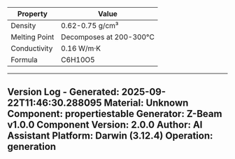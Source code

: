 | Property | Value |
|----------|-------|
| Density | 0.62-0.75 g/cm³ |
| Melting Point | Decomposes at 200-300°C |
| Conductivity | 0.16 W/m·K |
| Formula | C6H10O5 |


---
Version Log - Generated: 2025-09-22T11:46:30.288095
Material: Unknown
Component: propertiestable
Generator: Z-Beam v1.0.0
Component Version: 2.0.0
Author: AI Assistant
Platform: Darwin (3.12.4)
Operation: generation
---